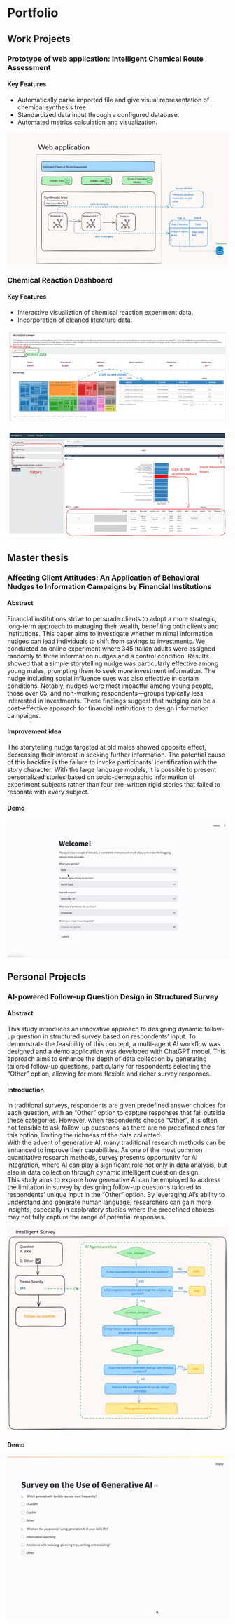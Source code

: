 # Portfolio

## Work Projects
### Prototype of web application: Intelligent Chemical Route Assessment
#### Key Features 
- Automatically parse imported file and give visual representation of chemical synthesis tree.
- Standardized data input through a configured database.
- Automated metrics calculation and visualization.

![iropa demo](images/iropa.png)
  
### Chemical Reaction Dashboard
#### Key Features 
- Interactive visualiztion of chemical reaction experiment data.
- Incorporation of cleaned literature data.

![](images/dashboard1.png)

![](images/dashboard2.png)

## Master thesis
### Affecting Client Attitudes: An Application of Behavioral Nudges to Information Campaigns by Financial Institutions
#### Abstract
Financial institutions strive to persuade clients to adopt a more strategic, long-term approach to managing their wealth, benefiting both clients and institutions. This paper aims to investigate whether minimal information nudges can lead individuals to shift from savings to investments. We conducted an online experiment where 345 Italian adults were assigned randomly to three information nudges and a control condition. Results showed that a simple storytelling nudge was particularly effective among young males, prompting them to seek more investment information. The nudge including social influence cues was also effective in certain conditions. Notably, nudges were most impactful among young people, those over 65, and non-working respondents—groups typically less interested in investments. These findings suggest that nudging can be a cost-effective approach for financial institutions to design information campaigns.    
#### Improvement idea
The storytelling nudge targeted at old males showed opposite effect, decreasing their interest in seeking further information. The potential cause of this backfire is the failure to invoke participants’ identification with the story character. With the large language models, it is possible to present personalized stories based on socio-demographic information of experiment subjects rather than four pre-written rigid stories that failed to resonate with every subject.   
#### Demo
![](images/app_demo.gif)

## Personal Projects
### AI-powered Follow-up Question Design in Structured Survey
#### Abstract
This study introduces an innovative approach to designing dynamic follow-up question in structured survey based on respondents’ input. To demonstrate the feasibility of this concept, a multi-agent AI workflow was designed and a demo application was developed with ChatGPT model. This approach aims to enhance the depth of data collection by generating tailored follow-up questions, particularly for respondents selecting the “Other” option, allowing for more flexible and richer survey responses.    
#### Introduction
In traditional surveys, respondents are given predefined answer choices for each question, with an “Other” option to capture responses that fall outside these categories. However, when respondents choose “Other”, it is often not feasible to ask follow-up questions, as there are no predefined ones for this option, limiting the richness of the data collected.    
With the advent of generative AI, many traditional research methods can be enhanced to improve their capabilities. As one of the most common quantitative research methods, survey presents opportunity for AI integration, where AI can play a significant role not only in data analysis, but also in data collection through dynamic intelligent question design.    
This study aims to explore how generative AI can be employed to address the limitation in survey by designing follow-up questions tailored to respondents’ unique input in the “Other” option. By leveraging AI’s ability to understand and generate human language, researchers can gain more insights, especially in exploratory studies where the predefined choices may not fully capture the range of potential responses.

![](images/isurvey.png)  
#### Demo
![](images/isurvey.gif)







